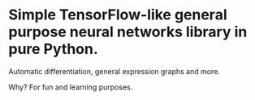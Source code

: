 # Simple TensorFlow-like general purpose neural networks library in pure Python. 

Automatic differentiation, general expression graphs and more. 

Why? For fun and learning purposes.